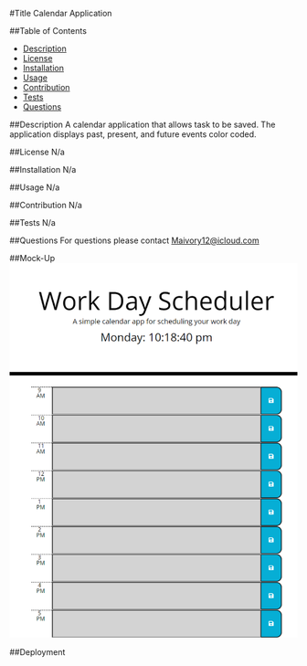 #Title
Calendar Application

##Table of Contents
- [Description](#description)
- [License](#license)
- [Installation](#installation)
- [Usage](#usage)
- [Contribution](#contribution)
- [Tests](#tests)
- [Questions](#questions)


##Description 
A calendar application that allows task to be saved. The application displays past, present, and future events color coded.

##License
N/a

##Installation
N/a

##Usage
N/a

##Contribution
N/a

##Tests
N/a

##Questions
For questions please contact Maivory12@icloud.com

##Mock-Up
![Mock Up](./assets/images/_C__Users_14787_gt-bootcamp_homework_calendar-application_index.html.png)

##Deployment
